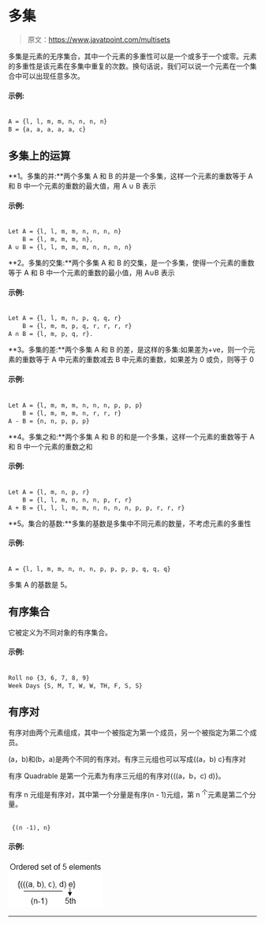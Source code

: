 # 多集

> 原文：<https://www.javatpoint.com/multisets>

多集是元素的无序集合，其中一个元素的多重性可以是一个或多于一个或零。元素的多重性是该元素在多集中重复的次数。换句话说，我们可以说一个元素在一个集合中可以出现任意多次。

#### 示例:

```

A = {l, l, m, m, n, n, n, n}
B = {a, a, a, a, a, c}

```

## 多集上的运算

**1。多集的并:**两个多集 A 和 B 的并是一个多集，这样一个元素的重数等于 A 和 B 中一个元素的重数的最大值，用 A ∪ B 表示

#### 示例:

```

Let A = {l, l, m, m, n, n, n, n}
    B = {l, m, m, m, n}, 
A ∪ B = {l, l, m, m, m, n, n, n, n}

```

**2。多集的交集:**两个多集 A 和 B 的交集，是一个多集，使得一个元素的重数等于 A 和 B 中一个元素的重数的最小值，用 A∪B 表示

#### 示例:

```

Let A = {l, l, m, n, p, q, q, r}
    B = {l, m, m, p, q, r, r, r, r}
A ∩ B = {l, m, p, q, r}.

```

**3。多集的差:**两个多集 A 和 B 的差，是这样的多集:如果差为+ve，则一个元素的重数等于 A 中元素的重数减去 B 中元素的重数，如果差为 0 或负，则等于 0

#### 示例:

```

Let A = {l, m, m, m, n, n, n, p, p, p}
    B = {l, m, m, m, n, r, r, r}
A - B = {n, n, p, p, p}

```

**4。多集之和:**两个多集 A 和 B 的和是一个多集，这样一个元素的重数等于 A 和 B 中一个元素的重数之和

#### 示例:

```

Let A = {l, m, n, p, r}
    B = {l, l, m, n, n, n, p, r, r}
A + B = {l, l, l, m, m, n, n, n, n, p, p, r, r, r}

```

**5。集合的基数:**多集的基数是多集中不同元素的数量，不考虑元素的多重性

#### 示例:

```

A = {l, l, m, m, n, n, n, p, p, p, p, q, q, q}

```

多集 A 的基数是 5。

## 有序集合

它被定义为不同对象的有序集合。

#### 示例:

```

Roll no {3, 6, 7, 8, 9}
Week Days {S, M, T, W, W, TH, F, S, S}

```

## 有序对

有序对由两个元素组成，其中一个被指定为第一个成员，另一个被指定为第二个成员。

(a，b)和(b，a)是两个不同的有序对。有序三元组也可以写成{(a，b) c}有序对

有序 Quadrable 是第一个元素为有序三元组的有序对{((a，b，c) d)}。

有序 n 元组是有序对，其中第一个分量是有序(n - 1)元组，第 n <sup>个</sup>元素是第二个分量。

```

 {(n -1), n}

```

#### 示例:

![Multisets](img/8fc3cc90428dca5e06a1b1608e6b13f2.png)

* * *